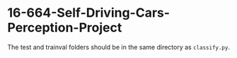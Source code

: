 # 16-664-Self-Driving-Cars-Perception-Project

The test and trainval folders should be in the same directory as `classify.py`.
